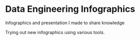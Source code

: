 # Data Engineering Infographics
Infographics and presentation I made to share knowledge 

Trying out new infographics using various tools.


